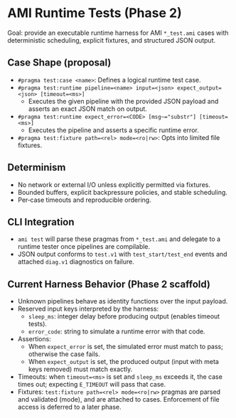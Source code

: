# AMI Runtime Tests (Phase 2)

Goal: provide an executable runtime harness for AMI `*_test.ami` cases with deterministic scheduling, explicit fixtures, and structured JSON output.

## Case Shape (proposal)

- `#pragma test:case <name>`: Defines a logical runtime test case.
- `#pragma test:runtime pipeline=<name> input=<json> expect_output=<json> [timeout=<ms>]`
  - Executes the given pipeline with the provided JSON payload and asserts an exact JSON match on output.
- `#pragma test:runtime expect_error=<CODE> [msg~="substr"] [timeout=<ms>]`
  - Executes the pipeline and asserts a specific runtime error.
- `#pragma test:fixture path=<rel> mode=<ro|rw>`: Opts into limited file fixtures.

## Determinism

- No network or external I/O unless explicitly permitted via fixtures.
- Bounded buffers, explicit backpressure policies, and stable scheduling.
- Per‑case timeouts and reproducible ordering.

## CLI Integration

- `ami test` will parse these pragmas from `*_test.ami` and delegate to a runtime tester once pipelines are compilable.
- JSON output conforms to `test.v1` with `test_start/test_end` events and attached `diag.v1` diagnostics on failure.

## Current Harness Behavior (Phase 2 scaffold)

- Unknown pipelines behave as identity functions over the input payload.
- Reserved input keys interpreted by the harness:
  - `sleep_ms`: integer delay before producing output (enables timeout tests).
  - `error_code`: string to simulate a runtime error with that code.
- Assertions:
  - When `expect_error` is set, the simulated error must match to pass; otherwise the case fails.
  - When `expect_output` is set, the produced output (input with meta keys removed) must match exactly.
- Timeouts: when `timeout=<ms>` is set and `sleep_ms` exceeds it, the case times out; expecting `E_TIMEOUT` will pass that case.
- Fixtures: `test:fixture path=<rel> mode=<ro|rw>` pragmas are parsed and validated (mode), and are attached to cases. Enforcement of file access is deferred to a later phase.
